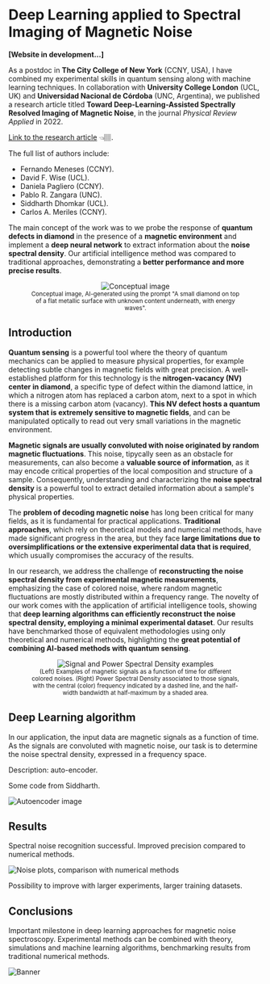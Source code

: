 # Deep Learning applied to Spectral Imaging of Magnetic Noise

**[Website in development...]**

As a postdoc in **The City College of New York** (CCNY, USA), I have combined my experimental skills in quantum sensing along with machine learning techniques. In collaboration with **University College London** (UCL, UK) and **Universidad Nacional de Córdoba** (UNC, Argentina), we published a research article titled **Toward Deep-Learning-Assisted Spectrally Resolved Imaging of Magnetic Noise**, in the journal *Physical Review Applied* in 2022.

[Link to the research article](https://journals.aps.org/prapplied/abstract/10.1103/PhysRevApplied.18.024004) 👈🏽.

The full list of authors include:
* Fernando Meneses (CCNY).
* David F. Wise (UCL).
* Daniela Pagliero (CCNY).
* Pablo R. Zangara (UNC).
* Siddharth Dhomkar (UCL).
* Carlos A. Meriles (CCNY).

The main concept of the work was to we probe the response of **quantum defects in diamond** in the presence of a **magnetic environment** and implement a **deep neural network** to extract information about the **noise spectral density**. Our artificial intelligence method was compared to traditional approaches, demonstrating a **better performance and more precise results**.

<center><figure>
  <img src="https://github.com/Fertmeneses/qubit-noise-spectroscopy/blob/main/assets/Image_Concept.jpg?raw=true" alt="Conceptual image"> 
  <figcaption><sup>Conceptual image, AI-generated using the prompt "A small diamond on top of a flat metallic surface with unknown content underneath, with energy waves".</sup></figcaption>
</figure></center>

## Introduction

**Quantum sensing** is a powerful tool where the theory of quantum mechanics can be applied to measure physical properties, for example detecting subtle changes in magnetic fields with great precision. A well-established platform for this technology is the **nitrogen-vacancy (NV) center in diamond**, a specific type of defect within the diamond lattice, in which a nitrogen atom has replaced a carbon atom, next to a spot in which there is a missing carbon atom (vacancy). **This NV defect hosts a quantum system that is extremely sensitive to magnetic fields**, and can be manipulated optically to read out very small variations in the magnetic environment.

**Magnetic signals are usually convoluted with noise originated by random magnetic fluctuations**. This noise, tipycally seen as an obstacle for measurements, can also become a **valuable source of information**, as it may encode critical properties of the local composition and structure of a sample. Consequently, understanding and characterizing the **noise spectral density** is a powerful tool to extract detailed information about a sample's physical properties.

The **problem of decoding magnetic noise** has long been critical for many fields, as it is fundamental for practical applications. **Traditional approaches**, which rely on theoretical models and numerical methods, have made significant progress in the area, but they face **large limitations due to oversimplifications or the extensive experimental data that is required**, which usually compromises the accuracy of the results.

In our research, we address the challenge of **reconstructing the noise spectral density from experimental magnetic measurements**, emphasizing the case of colored noise, where random magnetic fluctuations are mostly distributed within a frequency range. The novelty of our work comes with the application of artificial intelligence tools, showing that **deep learning algorithms can efficiently reconstruct the noise spectral density, employing a minimal experimental dataset**. Our results have benchmarked those of equivalent methodologies using only theoretical and numerical methods, highlighting the **great potential of combining AI-based methods with quantum sensing**.

<center><figure>
  <img src="https://github.com/Fertmeneses/qubit-noise-spectroscopy/blob/main/assets/Noise_PSD_examples.png?raw=true" alt="Signal and Power Spectral Density examples"> 
  <figcaption><sup>(Left) Examples of magnetic signals as a function of time for different colored noises. (Right) Power Spectral Density associated to those signals, with the central (color) frequency indicated by a dashed line, and the half-width bandwidth at half-maximum by a shaded area.</sup></figcaption>
</figure></center>

## Deep Learning algorithm

In our application, the input data are magnetic signals as a function of time. As the signals are convoluted with magnetic noise, our task is to determine the noise spectral density, expressed in a frequency space.





Description: auto-encoder.

Some code from Siddharth.

![Autoencoder image](httplink)

## Results

Spectral noise recognition successful. Improved precision compared to numerical methods.

![Noise plots, comparison with numerical methods](httplink)

Possibility to improve with larger experiments, larger training datasets.

## Conclusions

Important milestone in deep learning approaches for magnetic noise spectroscopy. Experimental methods can be combined with theory, simulations and machine learning algorithms, benchmarking results from traditional numerical methods.

![Banner](httplink)

